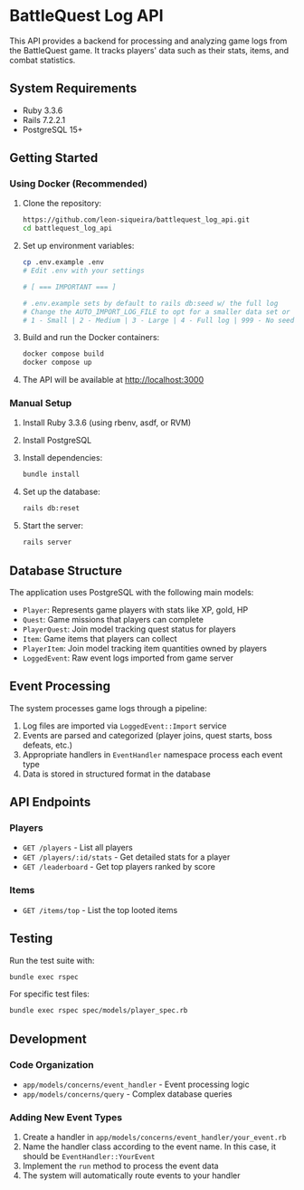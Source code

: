 # BattleQuest Log API

This API provides a backend for processing and analyzing game logs from the BattleQuest game. It tracks players' data such as their stats, items, and combat statistics.

## System Requirements

- Ruby 3.3.6
- Rails 7.2.2.1
- PostgreSQL 15+

## Getting Started

### Using Docker (Recommended)

1. Clone the repository:

   ```bash
   https://github.com/leon-siqueira/battlequest_log_api.git
   cd battlequest_log_api
   ```

2. Set up environment variables:

   ```bash
   cp .env.example .env
   # Edit .env with your settings

   # [ === IMPORTANT === ]

   # .env.example sets by default to rails db:seed w/ the full log
   # Change the AUTO_IMPORT_LOG_FILE to opt for a smaller data set or no seeding at all
   # 1 - Small | 2 - Medium | 3 - Large | 4 - Full log | 999 - No seeding
   ```

3. Build and run the Docker containers:

   ```bash
   docker compose build
   docker compose up
   ```

4. The API will be available at [http://localhost:3000](http://localhost:3000)

### Manual Setup

1. Install Ruby 3.3.6 (using rbenv, asdf, or RVM)
2. Install PostgreSQL
3. Install dependencies:

   ```bash
   bundle install
   ```

4. Set up the database:

   ```bash
   rails db:reset
   ```

5. Start the server:

   ```bash
   rails server
   ```

## Database Structure

The application uses PostgreSQL with the following main models:

- `Player`: Represents game players with stats like XP, gold, HP
- `Quest`: Game missions that players can complete
- `PlayerQuest`: Join model tracking quest status for players
- `Item`: Game items that players can collect
- `PlayerItem`: Join model tracking item quantities owned by players
- `LoggedEvent`: Raw event logs imported from game server

## Event Processing

The system processes game logs through a pipeline:

1. Log files are imported via `LoggedEvent::Import` service
2. Events are parsed and categorized (player joins, quest starts, boss defeats, etc.)
3. Appropriate handlers in `EventHandler` namespace process each event type
4. Data is stored in structured format in the database

## API Endpoints

### Players

- `GET /players` - List all players
- `GET /players/:id/stats` - Get detailed stats for a player
- `GET /leaderboard` - Get top players ranked by score

### Items

- `GET /items/top` - List the top looted items

## Testing

Run the test suite with:

```bash
bundle exec rspec
```

For specific test files:

```bash
bundle exec rspec spec/models/player_spec.rb
```

## Development

### Code Organization

- `app/models/concerns/event_handler` - Event processing logic
- `app/models/concerns/query` - Complex database queries

### Adding New Event Types

1. Create a handler in `app/models/concerns/event_handler/your_event.rb`
2. Name the handler class according to the event name. In this case, it should be `EventHandler::YourEvent`
3. Implement the `run` method to process the event data
4. The system will automatically route events to your handler

